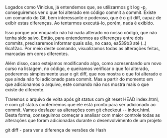 Logados como Vinicius, já entendemos que, se utilizarmos git log -p, conseguiremos ver o que foi alterado em código commit a commit. Existe um comando do Git, bem interessante e poderoso, que é o git diff, capaz de exibir estas diferenças. Ao tentarmos executá-lo, porém, nada é exibido.

Isso porque por enquanto não há nada alterado no nosso código, que não tenha sido salvo. Então, para entendermos as diferenças entre dois commits, precisaremos informar quais são, no caso, ea539b3 até (..) 6ca12ac. Por meio deste comando, visualizamos todas as alterações feitas, marcadas em cores diferentes.

Além disso, caso estejamos modificando algo, como acresentando um novo curso na listagem, no código, e queiramos verificar o que foi alterado, poderemos simplesmente usar o git diff, que nos mostra o que foi alterado e que ainda não foi adicionado para commit. Mas a partir do momento em que adicionamos o arquivo, este comando não nos mostra mais o que existe de diferente.

Traremos o arquivo de volta após git status com git reset HEAD index.html, e com git status conferiremos que ele está pronto para ser adicionado ao commit. Vamos desfazer as alterações com git checkout -- index.html. Desta forma, conseguimos começar a analisar com maior controle todas as alterações que foram adicionadas durante o desenvolvimento de um projeto



git diff - para ver a diferença de  versões de Hash